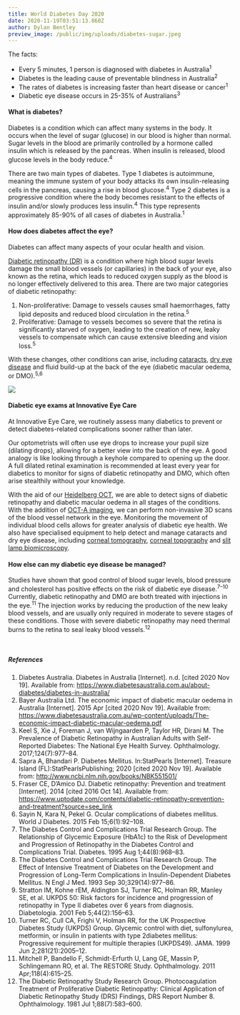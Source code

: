 ```yaml
---
title: World Diabetes Day 2020
date: 2020-11-19T03:51:13.860Z
author: Dylan Bentley
preview_image: /public/img/uploads/diabetes-sugar.jpeg
---
```

<div class="employee-heading">

The facts:

* Every 5 minutes, 1 person is diagnosed with diabetes in Australia<sup>1</sup> 
* Diabetes is the leading cause of preventable blindness in Australia<sup>2</sup> 
* The rates of diabetes is increasing faster than heart disease or cancer<sup>1</sup> 
* Diabetic eye disease occurs in 25-35% of Australians<sup>3</sup>

</div>

#### What is diabetes?

Diabetes is a condition which can affect many systems in the body. It occurs when the level of sugar (glucose) in our blood is higher than normal. Sugar levels in the blood are primarily controlled by a hormone called insulin which is released by the pancreas. When insulin is released, blood glucose levels in the body reduce.<sup>4</sup>

There are two main types of diabetes. Type 1 diabetes is autoimmune, meaning the immune system of your body attacks its own insulin-releasing cells in the pancreas, causing a rise in blood glucose.<sup>4</sup> Type 2 diabetes is a progressive condition where the body becomes resistant to the effects of insulin and/or slowly produces less insulin.<sup>4</sup> This type represents approximately 85-90% of all cases of diabetes in Australia.<sup>1</sup>

#### How does diabetes affect the eye?

Diabetes can affect many aspects of your ocular health and vision.

[Diabetic retinopathy (DR)](https://www.innovativeeyecare.com.au/what-we-do/diabetes-and-the-eye) is a condition where high blood sugar levels damage the small blood vessels (or capillaries) in the back of your eye, also known as the retina, which leads to reduced oxygen supply as the blood is no longer effectively delivered to this area. There are two major categories of diabetic retinopathy:

1. Non-proliferative: Damage to vessels causes small haemorrhages, fatty lipid deposits and reduced blood circulation in the retina.<sup>5</sup>
2. Proliferative: Damage to vessels becomes so severe that the retina is significantly starved of oxygen, leading to the creation of new, leaky vessels to compensate which can cause extensive bleeding and vision loss.<sup>5</sup>

With these changes, other conditions can arise, including [cataracts](https://www.innovativeeyecare.com.au/what-we-do/cataract), [dry eye disease](https://www.innovativeeyecare.com.au/what-we-do/dry-eye-disease) and fluid build-up at the back of the eye (diabetic macular oedema, or DMO).<sup>5,6</sup>

![](/img/uploads/diabetic-retinopathy.jpg)

#### Diabetic eye exams at Innovative Eye Care

At Innovative Eye Care, we routinely assess many diabetics to prevent or detect diabetes-related complications sooner rather than later.

Our optometrists will often use eye drops to increase your pupil size (dilating drops), allowing for a better view into the back of the eye. A good analogy is like looking through a keyhole compared to opening up the door. A full dilated retinal examination is recommended at least every year for diabetics to monitor for signs of diabetic retinopathy and DMO, which often arise stealthily without your knowledge.

With the aid of our [Heidelberg OCT](https://www.innovativeeyecare.com.au/what-we-do/oct), we are able to detect signs of diabetic retinopathy and diabetic macular oedema in all stages of the conditions. With the addition of [OCT-A imaging](https://www.innovativeeyecare.com.au/what-we-do/optical-coherance-tomography-angiography-oct-a), we can perform non-invasive 3D scans of the blood vessel network in the eye. Monitoring the movement of individual blood cells allows for greater analysis of diabetic eye health. We also have specialised equipment to help detect and manage cataracts and dry eye disease, including [corneal tomography](https://www.innovativeeyecare.com.au/what-we-do/corneal-tomography), [corneal topography](https://www.innovativeeyecare.com.au/what-we-do/corneal-topography) and [slit lamp biomicroscopy](https://www.innovativeeyecare.com.au/what-we-do/anterior-imaging).

#### How else can my diabetic eye disease be managed?

Studies have shown that good control of blood sugar levels, blood pressure and cholesterol has positive effects on the risk of diabetic eye disease.<sup>7–10</sup> Currently, diabetic retinopathy and DMO are both treated with injections in the eye.<sup>11</sup> The injection works by reducing the production of the new leaky blood vessels, and are usually only required in moderate to severe stages of these conditions. Those with severe diabetic retinopathy may need thermal burns to the retina to seal leaky blood vessels.<sup>12</sup>

<br>

##### References

1. Diabetes Australia. Diabetes in Australia \[Internet]. n.d. \[cited 2020 Nov 19]. Available from: https://www.diabetesaustralia.com.au/about-diabetes/diabetes-in-australia/
2. Bayer Australia Ltd. The economic impact of diabetic macular oedema in Australia \[Internet]. 2015 Apr \[cited 2020 Nov 19]. Available from: https://www.diabetesaustralia.com.au/wp-content/uploads/The-economic-impact-diabetic-macular-oedema.pdf
3. Keel S, Xie J, Foreman J, van Wijngaarden P, Taylor HR, Dirani M. The Prevalence of Diabetic Retinopathy in Australian Adults with Self-Reported Diabetes: The National Eye Health Survey. Ophthalmology. 2017;124(7):977–84.
4. Sapra A, Bhandari P. Diabetes Mellitus. In:StatPearls \[Internet]. Treasure Island (FL):StatPearlsPublishing; 2020 \[cited 2020 Nov 19]. Available from: http://www.ncbi.nlm.nih.gov/books/NBK551501/
5. Fraser CE, D’Amico DJ. Diabetic retinopathy: Prevention and treatment \[Internet]. 2014 \[cited 2016 Oct 14]. Available from: https://www.uptodate.com/contents/diabetic-retinopathy-prevention-and-treatment?source=see_link
6. Sayin N, Kara N, Pekel G. Ocular complications of diabetes mellitus. World J Diabetes. 2015 Feb 15;6(1):92–108.
7. The Diabetes Control and Complications Trial Research Group. The Relationship of Glycemic Exposure (HbA1c) to the Risk of Development and Progression of Retinopathy in the Diabetes Control and Complications Trial. Diabetes. 1995 Aug 1;44(8):968–83.
8. The Diabetes Control and Complications Trial Research Group. The Effect of Intensive Treatment of Diabetes on the Development and Progression of Long-Term Complications in Insulin-Dependent Diabetes Mellitus. N Engl J Med. 1993 Sep 30;329(14):977–86.
9. Stratton IM, Kohne rEM, Aldington SJ, Turner RC, Holman RR, Manley SE, et al. UKPDS 50: Risk factors for incidence and progression of retinopathy in Type II diabetes over 6 years from diagnosis. Diabetologia. 2001 Feb 5;44(2):156–63.
10. Turner RC, Cull CA, Frighi V, Holman RR, for the UK Prospective Diabetes Study (UKPDS) Group. Glycemic control with diet, sulfonylurea, metformin, or insulin in patients with type 2diabetes mellitus: Progressive requirement for multiple therapies (UKPDS49). JAMA. 1999 Jun 2;281(21):2005–12.
11. Mitchell P, Bandello F, Schmidt-Erfurth U, Lang GE, Massin P, Schlingemann RO, et al. The RESTORE Study. Ophthalmology. 2011 Apr;118(4):615–25.
12. The Diabetic Retinopathy Study Research Group. Photocoagulation Treatment of Proliferative Diabetic Retinopathy: Clinical Application of Diabetic Retinopathy Study (DRS) Findings, DRS Report Number 8. Ophthalmology. 1981 Jul 1;88(7):583–600.